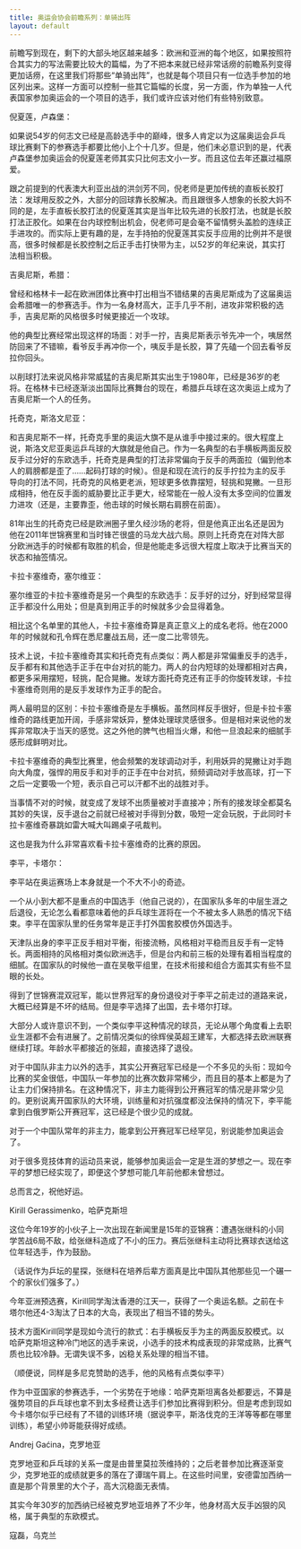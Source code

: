 ```yaml
---
title: 奥运会协会前瞻系列：单骑出阵
layout: default
---
```


前瞻写到现在，剩下的大部头地区越来越多：欧洲和亚洲的每个地区，如果按照符合其实力的写法需要比较大的篇幅，为了不把本来就已经非常话痨的前瞻系列变得更加话痨，在这里我们将那些“单骑出阵”，也就是每个项目只有一位选手参加的地区列出来。这样一方面可以控制一些其它篇幅的长度，另一方面，作为单独一人代表国家参加奥运会的一个项目的选手，我们或许应该对他们有些特别致意。

倪夏莲，卢森堡：

如果说54岁的何志文已经是高龄选手中的巅峰，很多人肯定以为这届奥运会乒乓球比赛剩下的参赛选手都要比他小上个十几岁。但是，他们未必意识到的是，代表卢森堡参加奥运会的倪夏莲老师其实只比何志文小一岁。而且这位去年还赢过福原爱。

跟之前提到的代表澳大利亚出战的洪剑芳不同，倪老师是更加传统的直板长胶打法：发球用反胶之外，大部分的回球靠长胶解决。而且跟很多人想象的长胶大妈不同的是，左手直板长胶打法的倪夏莲其实是当年比较先进的长胶打法，也就是长胶打法正胶化。如果在台内球控制出机会，倪老师可是会毫不留情劈头盖脸的连续正手进攻的。而实际上更有趣的是，左手持拍的倪夏莲其实反手应用的比例并不是很高，很多时候都是长胶控制之后正手击打快带为主，以52岁的年纪来说，其实打法相当积极。

吉奥尼斯，希腊：

曾经和格林卡一起在欧洲团体比赛中打出相当不错结果的吉奥尼斯成为了这届奥运会希腊唯一的参赛选手。作为一名身材高大，正手几乎不削，进攻非常积极的选手，吉奥尼斯的风格很多时候更接近一个攻球。

他的典型比赛经常出现这样的场面：对手一拧，吉奥尼斯表示爷先冲一个，咦居然防回来了不错嘛，看爷反手再冲你一个，咦反手是长胶，算了先磕一个回去看爷反拉你回头。

以削球打法来说风格非常威猛的吉奥尼斯其实出生于1980年，已经是36岁的老将。在格林卡已经逐渐淡出国际比赛舞台的现在，希腊乒乓球在这次奥运上成为了吉奥尼斯一个人的任务。

托奇克，斯洛文尼亚：

和吉奥尼斯不一样，托奇克手里的奥运大旗不是从谁手中接过来的。很大程度上说，斯洛文尼亚奥运乒乓球的大旗就是他自己。作为一名典型的右手横板两面反胶反手过分好的东欧选手，托奇克是典型的打法非常偏向于反手的两面拉（偏到他本人的肩膀都是歪了……起码打球的时候）。但是和现在流行的反手拧拉为主的反手导向的打法不同，托奇克的风格更老派，短球更多依靠摆短，轻挑和晃撇。一旦形成相持，他在反手面的威胁要比正手更大，经常能在一般人没有太多空间的位置发力进攻（还是，主要靠歪，他击球的时候长期右肩膀在前面）。

81年出生的托奇克已经是欧洲圈子里久经沙场的老将，但是他真正出名还是因为他在2011年世锦赛里和当时锋芒很盛的马龙大战六局。原则上托奇克在对阵大部分欧洲选手的时候都有取胜的机会，但是他能走多远很大程度上取决于比赛当天的状态和抽签情况。

卡拉卡塞维奇，塞尔维亚：

塞尔维亚的卡拉卡塞维奇是另一个典型的东欧选手：反手好的过分，好到经常显得正手都没什么用处；但是真到用正手的时候就多少会显得着急。

相比这个名单里的其他人，卡拉卡塞维奇算是真正意义上的成名老将。他在2000年的时候就和孔令辉在悉尼鏖战五局，还一度二比零领先。

技术上说，卡拉卡塞维奇其实和托奇克有点类似：两人都是非常偏重反手的选手，反手都有和其他选手正手在中台对抗的能力。两人的台内短球的处理都相对古典，都更多采用摆短，轻挑，配合晃撇。发球方面托奇克还有正手的你旋转发球，卡拉卡塞维奇则用的是反手发球作为正手的配合。

两人最明显的区别：卡拉卡塞维奇是左手横板。虽然同样反手很好，但是卡拉卡塞维奇的路线更加开阔，手感非常妖异，整体处理球灵感很多。但是相对来说他的发挥非常取决于当天的感觉。这之外他的脾气也相当火爆，和他一旦浪起来的细腻手感形成鲜明对比。

卡拉卡塞维奇的典型比赛里，他会频繁的发球调动对手，利用妖异的晃撇让对手跑向大角度，强悍的用反手和对手的正手在中台对抗，频频调动对手放高球，打一下之后一定要吸一个短，表示自己可以汗都不出的战胜对手。

当事情不对的时候，就变成了发球不出质量被对手直接冲；所有的接发球全都莫名其妙的失误，反手退台之前就已经被对手得到分数，吸短一定会玩脱，于此同时卡拉卡塞维奇暴跳如雷大喊大叫踢桌子吼裁判。

这也是我为什么非常喜欢看卡拉卡塞维奇的比赛的原因。

李平，卡塔尔：

李平站在奥运赛场上本身就是一个不大不小的奇迹。

一个从小到大都不是重点的中国选手（他自己说的），在国家队多年的中层生涯之后退役，无论怎么看都意味着他的乒乓球生涯将在一个不被太多人熟悉的情况下结束。李平在国家队里的任务常年是正手打外国套胶模仿外国选手。

天津队出身的李平正反手相对平衡，衔接流畅，风格相对平稳而且反手有一定特长。两面相持的风格相对类似欧洲选手，但是台内和前三板的处理有着相当程度的细腻。在国家队的时候他一直在吴敬平组里，在技术衔接和组合方面其实有些不显眼的长处。

得到了世锦赛混双冠军，能以世界冠军的身份退役对于李平之前走过的道路来说，大概已经算是不坏的结局。但是李平选择了出国，去卡塔尔打球。

大部分人或许意识不到，一个类似李平这种情况的球员，无论从哪个角度看上去职业生涯都不会有进展了。之前情况类似的徐辉侯英超王建军，大都选择去欧洲联赛继续打球。年龄水平都接近的张超，直接选择了退役。

对于中国队非主力以外的选手，其实公开赛冠军已经是一个不多见的头衔：现如今比赛的奖金很低，中国队一年参加的比赛次数非常稀少，而且目的基本上都是为了让主力们保持排名。在这种情况下，非主力能得到公开赛冠军的情况是非常少见的。更别说离开国家队的大环境，训练量和对抗强度都没法保持的情况下，李平能拿到白俄罗斯公开赛冠军，这已经是个很少见的成就。

对于一个中国队常年的非主力，能拿到公开赛冠军已经罕见，别说能参加奥运会了。

对于很多竞技体育的运动员来说，能够参加奥运会一定是生涯的梦想之一。现在李平的梦想已经实现了，即便这个梦想可能几年前他都未曾想过。

总而言之，祝他好运。

Kirill Gerassimenko，哈萨克斯坦

这位今年19岁的小伙子上一次出现在新闻里是15年的亚锦赛：遭遇张继科的小同学苦战6局不敌，给张继科造成了不小的压力。赛后张继科主动将比赛球衣送给这位年轻选手，作为鼓励。

（话说作为乒坛的星探，张继科在培养后辈方面真是比中国队其他那些见一个碾一个的家伙们强多了。）

今年亚洲预选赛，Kirill同学淘汰香港的江天一，获得了一个奥运名额。之前在卡塔尔他还4-3淘汰了日本的大岛，表现出了相当不错的势头。

技术方面Kirill同学是现如今流行的款式：右手横板反手为主的两面反胶模式。以哈萨克斯坦这种冷门地区的选手来说，小选手的技术构成表现的非常成熟，比赛气质也比较冷静。无谓失误不多，凶稳关系处理的相当不错。

（顺便说，同样是多尼克赞助的选手，他的风格有点类似李平）

作为中亚国家的参赛选手，一个劣势在于地缘：哈萨克斯坦离各处都要远，不算是强势项目的乒乓球也拿不到太多经费让选手们参加比赛得到积分。但是考虑到现如今卡塔尔似乎已经有了不错的训练环境（据说李平，斯洛伐克的王洋等等都在哪里训练），希望小帅哥能获得好成绩。


Andrej Gaćina，克罗地亚

克罗地亚和乒乓球的关系一度是由普里莫拉茨维持的；之后老普参加比赛逐渐变少，克罗地亚的成绩就更多的落在了谭瑞午肩上。在这些时间里，安德雷加西纳一直是那个背景里的大个子，高大沉稳面无表情。

其实今年30岁的加西纳已经被克罗地亚培养了不少年，他身材高大反手凶狠的风格，属于典型的东欧模式。

寇磊，乌克兰



